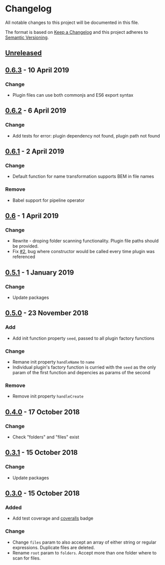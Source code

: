 <!-- markdownlint-disable no-duplicate-header line-length -->

# Changelog

All notable changes to this project will be documented in this file.

The format is based on [Keep a Changelog](http://keepachangelog.com/en/1.0.0/)
and this project adheres to [Semantic Versioning](http://semver.org/spec/v2.0.0.html).

## [Unreleased]

## [0.6.3] - 10 April 2019

### Change

* Plugin files can use both commonjs and ES6 export syntax

## [0.6.2] - 6 April 2019

### Change

* Add tests for error: plugin dependency not found, plugin path not found

## [0.6.1] - 2 April 2019

### Change

* Default function for name transformation supports BEM in file names

### Remove

* Babel support for pipeline operator

## [0.6] - 1 April 2019

### Change

* Rewrite - droping folder scanning functionality. Plugin file paths should be provided.
* Fix [#2](https://github.com/asd14/pluginus/issues/2), bug where constructor would be called every time plugin was referenced

## [0.5.1] - 1 January 2019

### Change

* Update packages

## [0.5.0] - 23 November 2018

### Add

* Add init function property `seed`, passed to all plugin factory functions

### Change

* Remane init property `handleName` to `name`
* Individual plugin's factory function is curried with the `seed` as the only param of the first function and depencies as params of the second

### Remove

* Remove init property `handleCreate`

## [0.4.0] - 17 October 2018

### Change

* Check "folders" and "files" exist

## [0.3.1] - 15 October 2018

### Change

* Update packages

## [0.3.0] - 15 October 2018

### Added

* Add test coverage and [coveralls](https://coveralls.io/github/asd14/pluginus) badge

### Change

* Change `files` param to also accept an array of either string or regular expressions. Duplicate files are deleted.
* Rename `root` param to `folders`. Accept more than one folder where to scan for files.

[Unreleased]: https://github.com/asd14/pluginus/compare/v0.6.3...HEAD

[0.6.3]: https://github.com/asd14/pluginus/compare/v0.6.2...v0.6.3
[0.6.2]: https://github.com/asd14/pluginus/compare/v0.6.1...v0.6.2
[0.6.1]: https://github.com/asd14/pluginus/compare/v0.6.0...v0.6.1
[0.6]: https://github.com/asd14/pluginus/compare/v0.5.1...v0.6
[0.5.1]: https://github.com/asd14/pluginus/compare/v0.5.0...v0.5.1
[0.5.0]: https://github.com/asd14/pluginus/compare/v0.4.0...v0.5.0
[0.4.0]: https://github.com/asd14/pluginus/compare/v0.3.1...v0.4.0
[0.3.1]: https://github.com/asd14/pluginus/compare/v0.3.0...v0.3.1
[0.3.0]: https://github.com/asd14/pluginus/compare/v0.3.0

